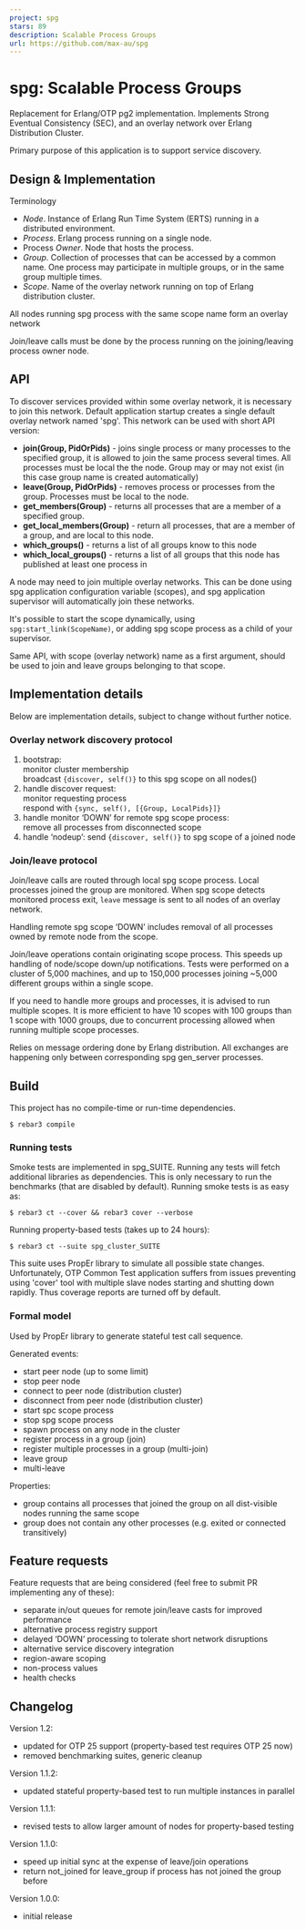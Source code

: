 ```yaml
---
project: spg
stars: 89
description: Scalable Process Groups
url: https://github.com/max-au/spg
---
```


spg: Scalable Process Groups
============================

Replacement for Erlang/OTP pg2 implementation. Implements Strong Eventual Consistency (SEC), and an overlay network over Erlang Distribution Cluster.

Primary purpose of this application is to support service discovery.

Design & Implementation
-----------------------

Terminology

-   _Node_. Instance of Erlang Run Time System (ERTS) running in a distributed environment.
-   _Process_. Erlang process running on a single node.
-   Process _Owner_. Node that hosts the process.
-   _Group_. Collection of processes that can be accessed by a common name. One process may participate in multiple groups, or in the same group multiple times.
-   _Scope_. Name of the overlay network running on top of Erlang distribution cluster.

All nodes running spg process with the same scope name form an overlay network

Join/leave calls must be done by the process running on the joining/leaving process owner node.

API
---

To discover services provided within some overlay network, it is necessary to join this network. Default application startup creates a single default overlay network named 'spg'. This network can be used with short API version:

-   **join(Group, PidOrPids)** - joins single process or many processes to the specified group, it is allowed to join the same process several times. All processes must be local the the node. Group may or may not exist (in this case group name is created automatically)
-   **leave(Group, PidOrPids)** - removes process or processes from the group. Processes must be local to the node.
-   **get\_members(Group)** - returns all processes that are a member of a specified group.
-   **get\_local\_members(Group)** - return all processes, that are a member of a group, and are local to this node.
-   **which\_groups()** - returns a list of all groups know to this node
-   **which\_local\_groups()** - returns a list of all groups that this node has published at least one process in

A node may need to join multiple overlay networks. This can be done using spg application configuration variable (scopes), and spg application supervisor will automatically join these networks.

It's possible to start the scope dynamically, using `spg:start_link(ScopeName)`, or adding spg scope process as a child of your supervisor.

Same API, with scope (overlay network) name as a first argument, should be used to join and leave groups belonging to that scope.

Implementation details
----------------------

Below are implementation details, subject to change without further notice.

### Overlay network discovery protocol

1.  bootstrap:  
    monitor cluster membership  
    broadcast `{discover, self()}` to this spg scope on all nodes()
2.  handle discover request:  
    monitor requesting process  
    respond with `{sync, self(), [{Group, LocalPids}]}`
3.  handle monitor ‘DOWN’ for remote spg scope process:  
    remove all processes from disconnected scope
4.  handle ‘nodeup’: send `{discover, self()}` to spg scope of a joined node

### Join/leave protocol

Join/leave calls are routed through local spg scope process. Local processes joined the group are monitored. When spg scope detects monitored process exit, `leave` message is sent to all nodes of an overlay network.

Handling remote spg scope ‘DOWN’ includes removal of all processes owned by remote node from the scope.

Join/leave operations contain originating scope process. This speeds up handling of node/scope down/up notifications. Tests were performed on a cluster of 5,000 machines, and up to 150,000 processes joining ~5,000 different groups within a single scope.

If you need to handle more groups and processes, it is advised to run multiple scopes. It is more efficient to have 10 scopes with 100 groups than 1 scope with 1000 groups, due to concurrent processing allowed when running multiple scope processes.

Relies on message ordering done by Erlang distribution. All exchanges are happening only between corresponding spg gen\_server processes.

Build
-----

This project has no compile-time or run-time dependencies.

```
$ rebar3 compile
```

### Running tests

Smoke tests are implemented in spg\_SUITE. Running any tests will fetch additional libraries as dependencies. This is only necessary to run the benchmarks (that are disabled by default). Running smoke tests is as easy as:

```
$ rebar3 ct --cover && rebar3 cover --verbose
```

Running property-based tests (takes up to 24 hours):

```
$ rebar3 ct --suite spg_cluster_SUITE
```

This suite uses PropEr library to simulate all possible state changes. Unfortunately, OTP Common Test application suffers from issues preventing using 'cover' tool with multiple slave nodes starting and shutting down rapidly. Thus coverage reports are turned off by default.

### Formal model

Used by PropEr library to generate stateful test call sequence.

Generated events:

-   start peer node (up to some limit)
-   stop peer node
-   connect to peer node (distribution cluster)
-   disconnect from peer node (distribution cluster)
-   start spc scope process
-   stop spg scope process
-   spawn process on any node in the cluster
-   register process in a group (join)
-   register multiple processes in a group (multi-join)
-   leave group
-   multi-leave

Properties:

-   group contains all processes that joined the group on all dist-visible nodes running the same scope
-   group does not contain any other processes (e.g. exited or connected transitively)

Feature requests
----------------

Feature requests that are being considered (feel free to submit PR implementing any of these):

-   separate in/out queues for remote join/leave casts for improved performance
-   alternative process registry support
-   delayed ‘DOWN’ processing to tolerate short network disruptions
-   alternative service discovery integration
-   region-aware scoping
-   non-process values
-   health checks

Changelog
---------

Version 1.2:

-   updated for OTP 25 support (property-based test requires OTP 25 now)
-   removed benchmarking suites, generic cleanup

Version 1.1.2:

-   updated stateful property-based test to run multiple instances in parallel

Version 1.1.1:

-   revised tests to allow larger amount of nodes for property-based testing

Version 1.1.0:

-   speed up initial sync at the expense of leave/join operations
-   return not\_joined for leave\_group if process has not joined the group before

Version 1.0.0:

-   initial release
